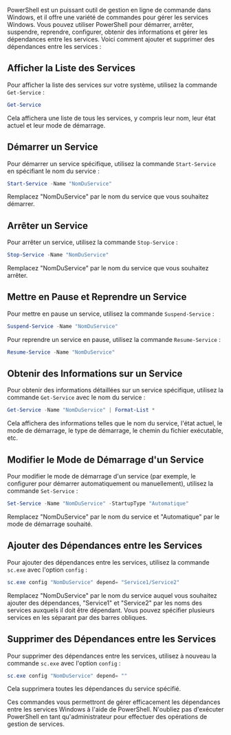 
PowerShell est un puissant outil de gestion en ligne de commande dans Windows, et il offre une variété de commandes pour gérer les services Windows. Vous pouvez utiliser PowerShell pour démarrer, arrêter, suspendre, reprendre, configurer, obtenir des informations et gérer les dépendances entre les services. Voici comment ajouter et supprimer des dépendances entre les services :

## Afficher la Liste des Services

Pour afficher la liste des services sur votre système, utilisez la commande `Get-Service` :

```powershell
Get-Service
```

Cela affichera une liste de tous les services, y compris leur nom, leur état actuel et leur mode de démarrage.

## Démarrer un Service

Pour démarrer un service spécifique, utilisez la commande `Start-Service` en spécifiant le nom du service :

```powershell
Start-Service -Name "NomDuService"
```

Remplacez "NomDuService" par le nom du service que vous souhaitez démarrer.

## Arrêter un Service

Pour arrêter un service, utilisez la commande `Stop-Service` :

```powershell
Stop-Service -Name "NomDuService"
```

Remplacez "NomDuService" par le nom du service que vous souhaitez arrêter.

## Mettre en Pause et Reprendre un Service

Pour mettre en pause un service, utilisez la commande `Suspend-Service` :

```powershell
Suspend-Service -Name "NomDuService"
```

Pour reprendre un service en pause, utilisez la commande `Resume-Service` :

```powershell
Resume-Service -Name "NomDuService"
```

## Obtenir des Informations sur un Service

Pour obtenir des informations détaillées sur un service spécifique, utilisez la commande `Get-Service` avec le nom du service :

```powershell
Get-Service -Name "NomDuService" | Format-List *
```

Cela affichera des informations telles que le nom du service, l'état actuel, le mode de démarrage, le type de démarrage, le chemin du fichier exécutable, etc.

## Modifier le Mode de Démarrage d'un Service

Pour modifier le mode de démarrage d'un service (par exemple, le configurer pour démarrer automatiquement ou manuellement), utilisez la commande `Set-Service` :

```powershell
Set-Service -Name "NomDuService" -StartupType "Automatique"
```

Remplacez "NomDuService" par le nom du service et "Automatique" par le mode de démarrage souhaité.

## Ajouter des Dépendances entre les Services

Pour ajouter des dépendances entre les services, utilisez la commande `sc.exe` avec l'option `config` :

```powershell
sc.exe config "NomDuService" depend= "Service1/Service2"
```

Remplacez "NomDuService" par le nom du service auquel vous souhaitez ajouter des dépendances, "Service1" et "Service2" par les noms des services auxquels il doit être dépendant. Vous pouvez spécifier plusieurs services en les séparant par des barres obliques.

## Supprimer des Dépendances entre les Services

Pour supprimer des dépendances entre les services, utilisez à nouveau la commande `sc.exe` avec l'option `config` :

```powershell
sc.exe config "NomDuService" depend= ""
```

Cela supprimera toutes les dépendances du service spécifié.

Ces commandes vous permettront de gérer efficacement les dépendances entre les services Windows à l'aide de PowerShell. N'oubliez pas d'exécuter PowerShell en tant qu'administrateur pour effectuer des opérations de gestion de services.

